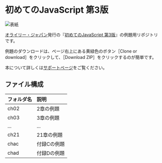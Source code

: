 # 初めてのJavaScript 第3版

![表紙](http://www.marlin-arms.com/jpn/arts/books-small/ljs3.png)

[オライリー・ジャパン](http://www.oreilly.co.jp/books/9784873117836/)発行の『[初めてのJavaScript 第3版](http://www.marlin-arms.com/support/ljs3/)』の例題用リポジトリです。

例題のダウンロードは、ページ右上にある黄緑色のボタン［Clone or download］をクリックして、［Download ZIP］をクリックするのが簡単です。

本について詳しくは[サポートページ](http://www.marlin-arms.com/support/ljs3/)をご覧ください。


## ファイル構成

|フォルダ名  |説明         |
|:--        |:--         |
|ch02       |2章の例題    |
|ch03       |3章の例題    |
|...        |...         |
|ch21       |21章の例題   |
|chac       |付録Cの例題   |
|chad       |付録Dの例題   |



